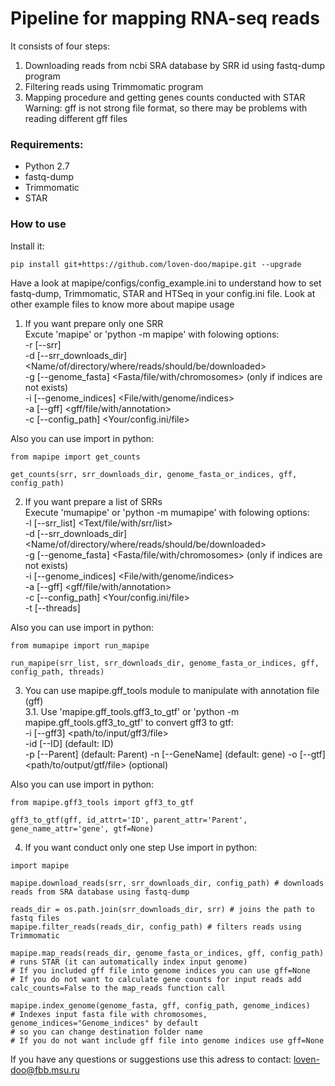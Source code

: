 # Pipeline for mapping RNA-seq reads

It consists of four steps:
1. Downloading reads from ncbi SRA database by SRR id using fastq-dump program
2. Filtering reads using Trimmomatic program
3. Mapping procedure and getting genes counts conducted with STAR  
Warning: gff is not strong file format, so there may be problems with reading different gff files

### Requirements:
- Python 2.7
- fastq-dump
- Trimmomatic
- STAR


### How to use

Install it:
```
pip install git+https://github.com/loven-doo/mapipe.git --upgrade  
```

Have a look at mapipe/configs/config_example.ini to understand how to set fastq-dump,
Trimmomatic, STAR and HTSeq in your config.ini file.
Look at other example files to know more about mapipe usage

1. If you want prepare only one SRR  
Excute 'mapipe' or 'python -m mapipe' with folowing options:  
-r [--srr] <The SRR id for the reads>  
-d [--srr_downloads_dir] <Name/of/directory/where/reads/should/be/downloaded>  
-g [--genome_fasta] <Fasta/file/with/chromosomes> (only if indices are not exists)  
-i [--genome_indices] <File/with/genome/indices>  
-a [--gff] <gff/file/with/annotation>  
-c [--config_path] <Your/config.ini/file>  

Also you can use import in python:
```
from mapipe import get_counts

get_counts(srr, srr_downloads_dir, genome_fasta_or_indices, gff, config_path)
```
2. If you want prepare a list of SRRs  
Execute 'mumapipe' or 'python -m mumapipe' with folowing options:  
-l [--srr_list] <Text/file/with/srr/list>  
-d [--srr_downloads_dir] <Name/of/directory/where/reads/should/be/downloaded>  
-g [--genome_fasta] <Fasta/file/with/chromosomes> (only if indices are not exists)  
-i [--genome_indices] <File/with/genome/indices>  
-a [--gff] <gff/file/with/annotation>  
-c [--config_path] <Your/config.ini/file>  
-t [--threads] <Number of threads>  

Also you can use import in python:
```
from mumapipe import run_mapipe

run_mapipe(srr_list, srr_downloads_dir, genome_fasta_or_indices, gff, config_path, threads)
```
3. You can use mapipe.gff_tools module to manipulate with annotation file (gff)  
 3.1. Use 'mapipe.gff_tools.gff3_to_gtf' or 'python -m mapipe.gff_tools.gff3_to_gtf' to convert gff3 to gtf:  
 -i [--gff3] <path/to/input/gff3/file>  
 -id [--ID] <Name of ID attribute in input gff3 file> (default: ID)  
 -p [--Parent] <Name of Parent attribute in input gff3 file> (default: Parent)
 -n [--GeneName] <Name of gene attribute in input gff3 file> (default: gene)
 -o [--gtf] <path/to/output/gtf/file> (optional)  
 
 Also you can use import in python:
 ```
 from mapipe.gff3_tools import gff3_to_gtf  
 
 gff3_to_gtf(gff, id_attrt='ID', parent_attr='Parent', gene_name_attr='gene', gtf=None)
 ```
4. If you want conduct only one step
Use import in python:  
```
import mapipe  

mapipe.download_reads(srr, srr_downloads_dir, config_path) # downloads reads from SRA database using fastq-dump

reads_dir = os.path.join(srr_downloads_dir, srr) # joins the path to fastq files
mapipe.filter_reads(reads_dir, config_path) # filters reads using Trimmomatic

mapipe.map_reads(reads_dir, genome_fasta_or_indices, gff, config_path) # runs STAR (it can automatically index input genome)  
# If you included gff file into genome indices you can use gff=None  
# If you do not want to calculate gene counts for input reads add calc_counts=False to the map_reads function call

mapipe.index_genome(genome_fasta, gff, config_path, genome_indices)
# Indexes input fasta file with chromosomes, genome_indices="Genome_indices" by default
# so you can change destination folder name  
# If you do not want include gff file into genome indices use gff=None
```  

If you have any questions or suggestions use this adress to contact: loven-doo@fbb.msu.ru
